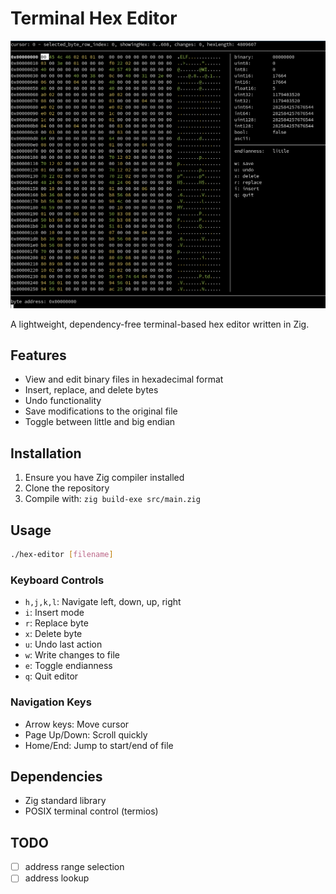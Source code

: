 # Terminal Hex Editor

![screenshot](/screenshot.png?raw=true)

A lightweight, dependency-free terminal-based hex editor written in Zig.

## Features

- View and edit binary files in hexadecimal format
- Insert, replace, and delete bytes
- Undo functionality
- Save modifications to the original file
- Toggle between little and big endian

## Installation

1. Ensure you have Zig compiler installed
2. Clone the repository
3. Compile with: `zig build-exe src/main.zig`

## Usage

```bash
./hex-editor [filename]
```

### Keyboard Controls

- `h,j,k,l`: Navigate left, down, up, right
- `i`: Insert mode
- `r`: Replace byte
- `x`: Delete byte
- `u`: Undo last action
- `w`: Write changes to file
- `e`: Toggle endianness
- `q`: Quit editor

### Navigation Keys

- Arrow keys: Move cursor
- Page Up/Down: Scroll quickly
- Home/End: Jump to start/end of file

## Dependencies

- Zig standard library
- POSIX terminal control (termios)

## TODO

- [ ] address range selection
- [ ] address lookup
